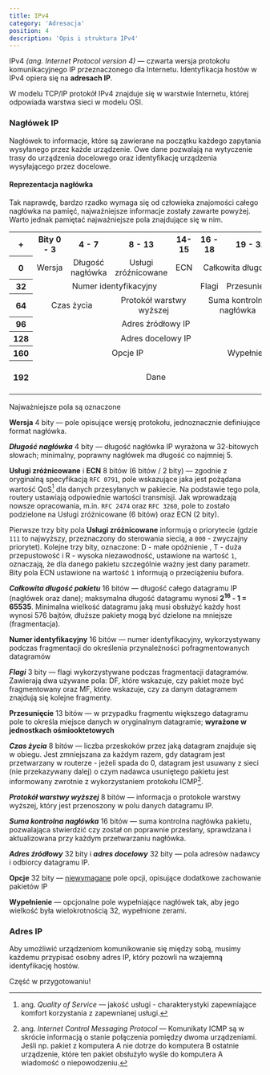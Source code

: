 ```yaml
---
title: IPv4 
category: 'Adresacja' 
position: 4
description: 'Opis i struktura IPv4'
---
```


IPv4 _(ang. Internet Protocol version 4)_ &mdash; czwarta wersja protokołu komunikacyjnego IP przeznaczonego dla Internetu. 
Identyfikacja hostów w IPv4 opiera się na **adresach IP**.

W modelu TCP/IP protokół IPv4 znajduje się w warstwie Internetu, której odpowiada warstwa sieci w modelu OSI.

### Nagłówek IP

Nagłówek to informacje, które są zawierane na początku każdego zapytania wysyłanego przez każde urządzenie. Owe dane
pozwalają na wytyczenie trasy do urządzenia docelowego oraz identyfikację urządzenia wysyłającego przez docelowe.

#### Reprezentacja nagłówka

<alert type="warning">
Tak naprawdę, bardzo rzadko wymaga się od człowieka znajomości całego nagłówka na pamięć, najważniejsze informacje
zostały zawarte powyżej. Warto jednak pamiętać najważniejsze pola znajdujące się w nim.
</alert>

<table align="center" class="withborders dark:bg-gray-800 bg-gray-100">
  <tbody>
    <tr align="center">
      <th colspan="1">+</th>
      <th colspan="4">Bity 0 - 3</th>
      <th colspan="4">4 - 7</th>
      <th>8 - 13</th>
      <th>14-15</th>
      <th colspan="3">16 - 18</th>
      <th colspan="13">19 - 31</th>
    </tr>
    <tr align="center">
      <th colspan="1">0</th>
      <td colspan="4">Wersja</td>
      <td colspan="4">Długość nagłówka</td>
      <td>Usługi zróźnicowane</td>
      <td>ECN</td>
      <td colspan="16">Całkowita długość</td>
    </tr>
    <tr align="center">
      <th colspan="1">32</th>
      <td colspan="10">Numer identyfikacyjny</td>
      <td colspan="3">Flagi</td>
      <td colspan="13">Przesunięcie</td>
    </tr>
    <tr align="center">
      <th colspan="1">64</th>
      <td colspan="8">Czas życia</td>
      <td colspan="2">Protokół warstwy wyższej</td>
      <td colspan="16">Suma kontrolna nagłówka</td>
    </tr>
    <tr align="center">
      <th colspan="1">96</th>
      <td colspan="26">Adres źródłowy IP</td>
    </tr>
    <tr align="center">
      <th colspan="1">128</th>
      <td colspan="26">Adres docelowy IP</td>
    </tr>
    <tr align="center">
      <th colspan="1">160</th>
      <td colspan="18">Opcje IP</td>
      <td colspan="8">Wypełnienie</td>
    </tr>
    <tr align="center">
      <th colspan="1">192</th>
      <td colspan="26">&nbsp;<br>Dane<br>&nbsp;</td>
    </tr>
  </tbody>
</table>

<alert type="info">
Najważniejsze pola są oznaczone <template><i>kursywą</i></template>
</alert>

**Wersja** <badge>4 bity</badge> &mdash; pole opisujące wersję protokołu, jednoznacznie definiujące format nagłówka.

_**Długość nagłówka**_ <badge>4 bity</badge> &mdash; długość nagłówka IP wyrażona w 32-bitowych słowach; minimalny,
poprawny nagłówek ma długość co najmniej 5.

**Usługi zróżnicowane** i **ECN** <badge>8 bitów (6 bitów / 2 bity)</badge> &mdash; zgodnie z oryginalną specyfikacją `RFC 0791`, pole wskazujące jaka
jest pożądana wartość QoS[^1] dla danych przesyłanych w pakiecie. Na podstawie tego pola, routery ustawiają odpowiednie 
wartości transmisji. Jak wprowadzają nowsze opracowania, m.in. `RFC 2474` oraz `RFC 3260`, pole to zostało podzielone na
Usługi zróżnicowane (6 bitów) oraz ECN (2 bity).

Pierwsze trzy bity pola **Usługi zróżnicowane** informują o priorytecie (gdzie `111` to najwyższy, przeznaczony do
sterowania siecią, a `000` - zwyczajny priorytet). Kolejne trzy bity, oznaczone: D - małe opóźnienie , T - duża 
przepustowość i R - wysoka niezawodność, ustawione na wartość `1`, oznaczają, że dla danego pakietu szczególnie ważny 
jest dany parametr. Bity pola ECN ustawione na wartość `1` informują o przeciążeniu bufora.

_**Całkowita długość pakietu**_ <badge>16 bitów</badge> &mdash; długość całego datagramu IP (nagłówek oraz dane); maksymalna
długość datagramu wynosi **2<sup>16</sup> - 1 = 65535**. Minimalna wielkość datagramu jaką musi obsłużyć każdy host 
wynosi 576 bajtów, dłuższe pakiety mogą być dzielone na mniejsze (fragmentacja).

**Numer identyfikacyjny** <badge>16 bitów</badge> &mdash; numer identyfikacyjny, wykorzystywany podczas fragmentacji
do określenia przynależności pofragmentowanych datagramów

_**Flagi**_ <badge>3 bity</badge> &mdash; flagi wykorzystywane podczas fragmentacji datagramów. Zawierają dwa używane pola: DF,
które wskazuje, czy pakiet może być fragmentowany oraz MF, które wskazuje, czy za danym datagramem znajdują się kolejne fragmenty.

**Przesunięcie** <badge>13 bitów</badge> &mdash; w przypadku fragmentu większego datagramu pole to określa miejsce
danych w oryginalnym datagramie; **wyrażone w jednostkach ośmiooktetowych**

_**Czas życia**_ <badge>8 bitów</badge> &mdash; liczba przeskoków przez jaką
datagram znajduje się w obiegu. Jest zmniejszana za każdym razem, gdy datagram jest przetwarzany w routerze - jeżeli
spada do 0, datagram jest usuwany z sieci (nie przekazywany dalej) o czym nadawca usuniętego
pakietu jest informowany zwrotnie z wykorzystaniem protokołu ICMP[^2].

_**Protokół warstwy wyższej**_ <badge>8 bitów</badge> &mdash; informacja o protokole warstwy wyższej, który jest 
przenoszony w polu danych datagramu IP.

_**Suma kontrolna nagłówka**_ <badge>16 bitów</badge> &mdash; suma kontrolna nagłówka pakietu, pozwalająca stwierdzić 
czy został on poprawnie przesłany, sprawdzana i aktualizowana przy każdym przetwarzaniu nagłówka.

_**Adres źródłowy**_ <badge>32 bity</badge> i _**adres docelowy**_ <badge>32 bity</badge> &mdash; pola adresów nadawcy i
odbiorcy datagramu IP.

**Opcje** <badge>32 bity</badge> &mdash; <u>niewymagane</u> pole opcji, opisujące dodatkowe zachowanie pakietów IP

**Wypełnienie** &mdash; opcjonalne pole wypełniające nagłówek tak, aby jego wielkość była wielokrotnością 32,
wypełnione zerami.

[^1]: ang. _Quality of Service_ &mdash; jakość usługi - charakterystyki zapewniające komfort korzystania z zapewnianej
    usługi.

[^2]: ang. _Internet Control Messaging Protocol_ &mdash; Komunikaty ICMP są w skrócie informacją o stanie połączenia
    pomiędzy dwoma urządzeniami. Jeśli np. pakiet z komputera A nie dotrze do komputera B ostatnie urządzenie, które
    ten pakiet obsłużyło wyśle do komputera A wiadomość o niepowodzeniu.

### Adres IP

Aby umożliwić urządzeniom komunikowanie się między sobą, musimy każdemu przypisać osobny adres IP, który pozowli na
wzajemną identyfikację hostów.

<alert type="danger">
Część w przygotowaniu!
</alert>



